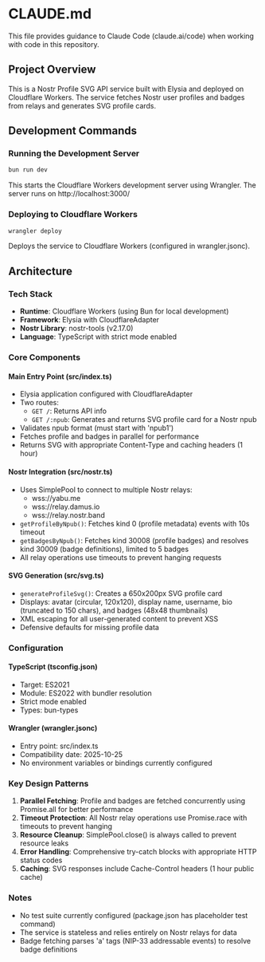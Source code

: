 # CLAUDE.md

This file provides guidance to Claude Code (claude.ai/code) when working with code in this repository.

## Project Overview

This is a Nostr Profile SVG API service built with Elysia and deployed on Cloudflare Workers. The service fetches Nostr user profiles and badges from relays and generates SVG profile cards.

## Development Commands

### Running the Development Server
```bash
bun run dev
```
This starts the Cloudflare Workers development server using Wrangler. The server runs on http://localhost:3000/

### Deploying to Cloudflare Workers
```bash
wrangler deploy
```
Deploys the service to Cloudflare Workers (configured in wrangler.jsonc).

## Architecture

### Tech Stack
- **Runtime**: Cloudflare Workers (using Bun for local development)
- **Framework**: Elysia with CloudflareAdapter
- **Nostr Library**: nostr-tools (v2.17.0)
- **Language**: TypeScript with strict mode enabled

### Core Components

#### Main Entry Point (src/index.ts)
- Elysia application configured with CloudflareAdapter
- Two routes:
  - `GET /`: Returns API info
  - `GET /:npub`: Generates and returns SVG profile card for a Nostr npub
- Validates npub format (must start with 'npub1')
- Fetches profile and badges in parallel for performance
- Returns SVG with appropriate Content-Type and caching headers (1 hour)

#### Nostr Integration (src/nostr.ts)
- Uses SimplePool to connect to multiple Nostr relays:
  - wss://yabu.me
  - wss://relay.damus.io
  - wss://relay.nostr.band
- `getProfileByNpub()`: Fetches kind 0 (profile metadata) events with 10s timeout
- `getBadgesByNpub()`: Fetches kind 30008 (profile badges) and resolves kind 30009 (badge definitions), limited to 5 badges
- All relay operations use timeouts to prevent hanging requests

#### SVG Generation (src/svg.ts)
- `generateProfileSvg()`: Creates a 650x200px SVG profile card
- Displays: avatar (circular, 120x120), display name, username, bio (truncated to 150 chars), and badges (48x48 thumbnails)
- XML escaping for all user-generated content to prevent XSS
- Defensive defaults for missing profile data

### Configuration

#### TypeScript (tsconfig.json)
- Target: ES2021
- Module: ES2022 with bundler resolution
- Strict mode enabled
- Types: bun-types

#### Wrangler (wrangler.jsonc)
- Entry point: src/index.ts
- Compatibility date: 2025-10-25
- No environment variables or bindings currently configured

### Key Design Patterns

1. **Parallel Fetching**: Profile and badges are fetched concurrently using Promise.all for better performance
2. **Timeout Protection**: All Nostr relay operations use Promise.race with timeouts to prevent hanging
3. **Resource Cleanup**: SimplePool.close() is always called to prevent resource leaks
4. **Error Handling**: Comprehensive try-catch blocks with appropriate HTTP status codes
5. **Caching**: SVG responses include Cache-Control headers (1 hour public cache)

### Notes

- No test suite currently configured (package.json has placeholder test command)
- The service is stateless and relies entirely on Nostr relays for data
- Badge fetching parses 'a' tags (NIP-33 addressable events) to resolve badge definitions

